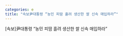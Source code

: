 ```yaml
---
categories: e
title: "속보尹대통령 “농민 피땀 흘려 생산한 쌀 신속 매입하라”"
---
```

[속보]尹대통령 &ldquo;농민 피땀 흘려 생산한 쌀 신속 매입하라&rdquo;